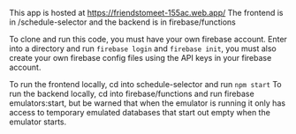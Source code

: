 This app is hosted at https://friendstomeet-155ac.web.app/
The frontend is in /schedule-selector and the backend is in firebase/functions

To clone and run this code, you must have your own firebase account. 
Enter into a directory and run `firebase login` and  `firebase init`, you must also create your own firebase config files using the API keys in your firebase account. 

To run the frontend locally, cd into schedule-selector and run `npm start`
To run the backend locally, cd into firebase/functions and run firebase emulators:start, but be warned that when the emulator is running it only has access to temporary emulated databases that start out empty when the emulator starts. 

